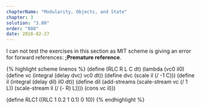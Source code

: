 ```yaml
---
chapterName: "Modularity, Objects, and State"
chapter: 3
solution: "3.80"
order: "080"
date: 2018-02-27 
---
```


I can not test the exercises in this section as MIT scheme is giving an error for forward references: **;Premature reference**. 

{% highlight scheme linenos %}
(define (RLC R L C dt)
  (lambda (vc0 il0)
	(define vc (integral (delay dvc) vc0 dt))
	(define dvc (scale il (/ -1 C)))
	(define il (integral (delay dil) il0 dt))
	(define dil (add-streams
				 (scale-stream vc (/ 1 L))
				 (scale-stream il (/ (- R) L))))
	(cons vc il)))

(define RLC1 ((RLC 1 0.2 1 0.1) 0 10))
{% endhighlight %}
